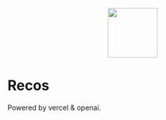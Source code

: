 <p align="center">
<img style="object-fit: cover; height: 100px;" src="https://recos.studio/logo.png">
</p>

# Recos

Powered by vercel & openai.